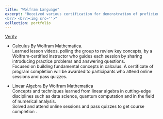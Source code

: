 ```yaml
---
title: "Wolfram Language"
excerpt: "Received various certification for demonstration of proficiency in the language.
<br/> <br/><img src=''>"
collection: portfolio
---
```

[Verify](https://1drv.ms/f/s!AllCcwLfbSCpiXQzQYf3WehqK1pP?e=dIAZtf)

* Calculus By Wolfram Mathematica.
 <br>Learned lesson videos, polling the group to review key concepts, by a Wolfram-certified instructor who
guides each session by sharing introducing practice problems and answering questions.
 <br> Focused on building fundamental concepts in calculus. A certificate of program completion will be
awarded to participants who attend online sessions and pass quizzes.

* Linear Algebra By Wolfram Mathematica
 <br>Concepts and techniques learned from linear algebra in cutting-edge disciplines such as data science,
quantum computation and in the field of numerical analysis.
 <br> Solved and attend online sessions and pass quizzes to get course completion .